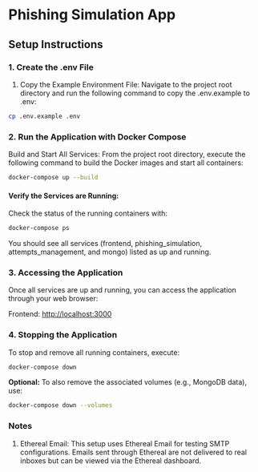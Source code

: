 # Phishing Simulation App

## Setup Instructions

### 1. Create the .env File
   1. Copy the Example Environment File:
   Navigate to the project root directory and run the following command to copy the .env.example to .env:
```bash
cp .env.example .env
```

### 2. Run the Application with Docker Compose
   Build and Start All Services:
   From the project root directory, execute the following command to build the Docker images and start all containers:

```bash
docker-compose up --build
```

#### Verify the Services are Running:
Check the status of the running containers with:

```bash
docker-compose ps
```
You should see all services (frontend, phishing_simulation, attempts_management, and mongo) listed as up and running.
### 3. Accessing the Application
   Once all services are up and running, you can access the application through your web browser:

   Frontend: [http://localhost:3000](http://localhost:3000)
### 4. Stopping the Application
   To stop and remove all running containers, execute:

```bash
docker-compose down
```
**Optional:** To also remove the associated volumes (e.g., MongoDB data), use:

```bash
docker-compose down --volumes
```

### Notes
1. Ethereal Email: This setup uses Ethereal Email for testing SMTP configurations. Emails sent through Ethereal are not delivered to real inboxes but can be viewed via the Ethereal dashboard.
